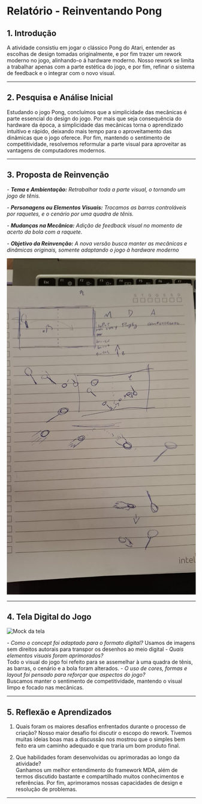 # Relatório - Reinventando Pong


## 1. Introdução  
A atividade consistiu em jogar o clássico Pong do Atari, entender as escolhas de design tomadas originalmente, e por fim trazer um rework moderno no jogo, alinhando-o á hardware moderno. Nosso rework se limita a trabalhar apenas com a parte estética do jogo, e por fim, refinar o sistema de feedback e o integrar com o novo visual.
 
---
 
## 2. Pesquisa e Análise Inicial  
Estudando o jogo Pong, concluímos que a simplicidade das mecânicas é parte essencial do design do jogo. Por mais que seja consequência do hardware da época, a simplicidade das mecânicas torna o aprendizado intuitivo e rápido, deixando mais tempo para o aproveitamento das dinâmicas que o jogo oferece. Por fim, mantendo o sentimento de competitividade, resolvemos reformular a parte visual para aproveitar as vantagens de computadores modernos. 

---

## 3. Proposta de Reinvenção  

*- **Tema e Ambientação:** Retrabalhar toda a parte visual, o tornando um jogo de tênis.*

*- **Personagens ou Elementos Visuais:** Trocamos as barras controláveis por raquetes, e o cenário por uma quadra de tênis.*

*- **Mudanças na Mecânica:** Adição de feedback visual no momento de acerto da bola com a raquete.*

*- **Objetivo da Reinvenção:** A nova versão busca manter as mecânicas e dinâmicas originais, somente adaptando o jogo à hardware moderno*


![Rascunho 1](<rascunho1Joao.png>)

---

## 4. Tela Digital do Jogo  
![Mock da tela](https://drive.google.com/file/d/1Tps20uSijFRNvomPsl-sg8kquTqaXAnt/view?usp=sharing)

*- Como o concept foi adaptado para o formato digital?*
 Usamos de imagens sem direitos autorais para transpor os desenhos ao meio digital
*- Quais elementos visuais foram aprimorados?*  
 Todo o visual do jogo foi refeito para se assemelhar à uma quadra de tênis, as barras, o cenário e a bola foram alterados.
*- O uso de cores, formas e layout foi pensado para reforçar que aspectos do jogo?*  
 Buscamos manter o sentimento de competitividade, mantendo o visual limpo e focado nas mecânicas.
 
---

## 5. Reflexão e Aprendizados  
 

1. Quais foram os maiores desafios enfrentados durante o processo de criação?
    Nosso maior desafio foi discutir o escopo do rework. Tivemos muitas ideias boas mas a discussão nos mostrou que o simples bem feito era um caminho adequado e que traria um bom produto final.

2. Que habilidades foram desenvolvidas ou aprimoradas ao longo da atividade?  
    Ganhamos um melhor entendimento do framework MDA, além de termos discutido bastante e compartilhado muitos conhecimentos e referências. Por fim, aprimoramos nossas capacidades de design e resolução de problemas.
   
---



